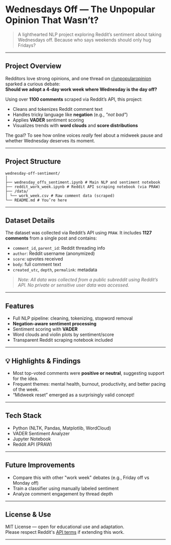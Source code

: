 # Wednesdays Off — The Unpopular Opinion That Wasn’t?

> A lighthearted NLP project exploring Reddit’s sentiment about taking Wednesdays off. Because who says weekends should only hug Fridays?

---

## Project Overview

Redditors love strong opinions, and one thread on [r/unpopularopinion](https://www.reddit.com/r/unpopularopinion) sparked a curious debate:  
**Should we adopt a 4-day work week where Wednesday is the day off?**

Using over **1100 comments** scraped via Reddit’s API, this project:
- Cleans and tokenizes Reddit comment text
- Handles tricky language like **negation** (e.g., *"not bad"*)
- Applies **VADER** sentiment scoring
- Visualizes trends with **word clouds** and **score distributions**

The goal? To see how online voices *really* feel about a midweek pause and whether Wednesday deserves its moment.

---

## Project Structure

```
wednesday-off-sentiment/
│
├── wednesday_offs_sentiment.ipynb # Main NLP and sentiment notebook
├── reddit_work_week.ipynb # Reddit API scraping notebook (via PRAW)
├── /data/
│ └── work_week.csv # Raw comment data (scraped)
└── README.md # You’re here
```

---

## Dataset Details

The dataset was collected via Reddit’s API using `PRAW`. It includes **1127 comments** from a single post and contains:

- `comment_id`, `parent_id`: Reddit threading info  
- `author`: Reddit username (anonymized)  
- `score`: upvotes received  
- `body`: full comment text  
- `created_utc`, `depth`, `permalink`: metadata

> *Note: All data was collected from a public subreddit using Reddit’s API. No private or sensitive user data was accessed.*

---

## Features

- Full NLP pipeline: cleaning, tokenizing, stopword removal
- **Negation-aware sentiment processing**
- Sentiment scoring with **VADER**
- Word clouds and violin plots by sentiment/score
- Transparent Reddit scraping notebook included

---

## 💡 Highlights & Findings

- Most top-voted comments were **positive or neutral**, suggesting support for the idea.
- Frequent themes: mental health, burnout, productivity, and better pacing of the week.
- “Midweek reset” emerged as a surprisingly valid concept!

---

## Tech Stack

- Python (NLTK, Pandas, Matplotlib, WordCloud)
- VADER Sentiment Analyzer
- Jupyter Notebook
- Reddit API (PRAW)

---

## Future Improvements

- Compare this with other "work week" debates (e.g., Friday off vs Monday off)
- Train a classifier using manually labeled sentiment
- Analyze comment engagement by thread depth

---

## License & Use

MIT License — open for educational use and adaptation.  
Please respect Reddit's [API terms](https://www.reddit.com/dev/api/) if extending this work.

---
